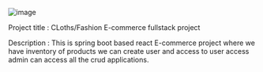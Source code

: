 
![image](https://user-images.githubusercontent.com/53932047/203495435-f4a838e8-8f5d-4b36-89ba-e03fbfe2b845.png)



Project title : CLoths/Fashion  E-commerce fullstack project

Description :     This is spring boot based react E-commerce project where we have inventory of products 
                 we can create user and access to user access admin can access all the crud applications.
